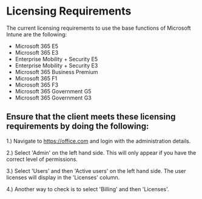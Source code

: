 # Licensing Requirements

The current licensing requirements to use the base functions of Microsoft Intune are the following:

- Microsoft 365 E5
- Microsoft 365 E3
- Enterprise Mobility + Security E5
- Enterprise Mobility + Security E3
- Microsoft 365 Business Premium
- Microsoft 365 F1
- Microsoft 365 F3
- Microsoft 365 Government G5
- Microsoft 365 Government G3

## Ensure that the client meets these licensing requirements by doing the following:

1.) Navigate to https://office.com and login with the administration details.

2.) Select 'Admin' on the left hand side. This will only appear if you have the correct level of permissions.

3.) Select 'Users' and then 'Active users' on the left hand side. The user licenses will display in the 'Licenses' column. 

4.) Another way to check is to select 'Billing' and then 'Licenses'.
